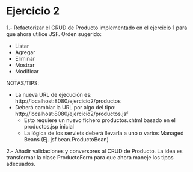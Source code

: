 # Ejercicio 2

1.- Refactorizar el CRUD de Producto implementado en el ejercicio 1 para que ahora utilice JSF. Orden sugerido:
- Listar
- Agregar
- Eliminar
- Mostrar
- Modificar

NOTAS/TIPS:
- La nueva URL de ejecución es: http://localhost:8080/ejercicio2/productos
- Deberá cambiar la URL por algo del tipo: http://localhost:8080/ejercicio2/productos.jsf
	- Esto requiere un nuevo fichero productos.xhtml basado en el productos.jsp inicial
	- La lógica de los servlets deberá llevarla a uno o varios Managed Beans (Ej. jsf.bean.ProductoBean)

2.- Añadir validaciones y conversores al CRUD de Producto. La idea es transformar la clase ProductoForm para que ahora maneje los tipos adecuados.
